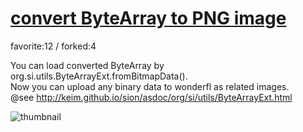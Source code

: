 # [convert ByteArray to PNG image](http://fl.corge.net/c/gD6a)

favorite:12 / forked:4

You can load converted ByteArray by org.si.utils.ByteArrayExt.fromBitmapData().  
Now you can upload any binary data to wonderfl as related images.  
@see http://keim.github.io/sion/asdoc/org/si/utils/ByteArrayExt.html

![thumbnail](./thumbnail.jpg)
